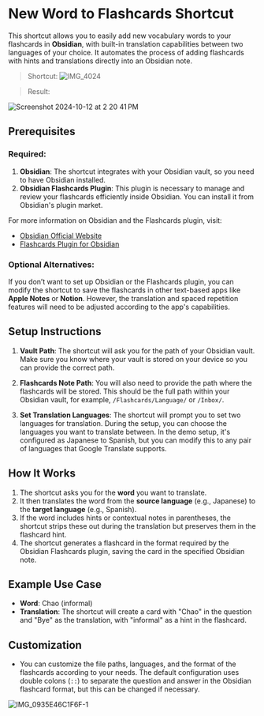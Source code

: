 # New Word to Flashcards Shortcut

This shortcut allows you to easily add new vocabulary words to your flashcards in **Obsidian**, with built-in translation capabilities between two languages of your choice. It automates the process of adding flashcards with hints and translations directly into an Obsidian note.

> Shortcut:
![IMG_4024](https://github.com/user-attachments/assets/becb1875-414d-4a20-aa75-366964153715)

> Result:

![Screenshot 2024-10-12 at 2 20 41 PM](https://github.com/user-attachments/assets/4b0f07a6-04b4-4be0-9ab5-b0f81c1dccfe)

## Prerequisites

### Required:
1. **Obsidian**: The shortcut integrates with your Obsidian vault, so you need to have Obsidian installed.
2. **Obsidian Flashcards Plugin**: This plugin is necessary to manage and review your flashcards efficiently inside Obsidian. You can install it from Obsidian's plugin market.

For more information on Obsidian and the Flashcards plugin, visit:
- [Obsidian Official Website](https://obsidian.md)
- [Flashcards Plugin for Obsidian](https://github.com/mgmeyers/obsidian-spaced-repetition)

### Optional Alternatives:
If you don’t want to set up Obsidian or the Flashcards plugin, you can modify the shortcut to save the flashcards in other text-based apps like **Apple Notes** or **Notion**. However, the translation and spaced repetition features will need to be adjusted according to the app's capabilities.

## Setup Instructions

1. **Vault Path**: The shortcut will ask you for the path of your Obsidian vault. Make sure you know where your vault is stored on your device so you can provide the correct path.
   
2. **Flashcards Note Path**: You will also need to provide the path where the flashcards will be stored. This should be the full path within your Obsidian vault, for example, `/Flashcards/Language/` or `/Inbox/`.

3. **Set Translation Languages**: The shortcut will prompt you to set two languages for translation. During the setup, you can choose the languages you want to translate between. In the demo setup, it's configured as Japanese to Spanish, but you can modify this to any pair of languages that Google Translate supports.

## How It Works

1. The shortcut asks you for the **word** you want to translate.
2. It then translates the word from the **source language** (e.g., Japanese) to the **target language** (e.g., Spanish).
3. If the word includes hints or contextual notes in parentheses, the shortcut strips these out during the translation but preserves them in the flashcard hint.
4. The shortcut generates a flashcard in the format required by the Obsidian Flashcards plugin, saving the card in the specified Obsidian note.

## Example Use Case

- **Word**: Chao (informal)
- **Translation**: The shortcut will create a card with "Chao" in the question and "Bye" as the translation, with "informal" as a hint in the flashcard.

## Customization

- You can customize the file paths, languages, and the format of the flashcards according to your needs. The default configuration uses double colons (`::`) to separate the question and answer in the Obsidian flashcard format, but this can be changed if necessary.

![IMG_0935E46C1F6F-1](https://github.com/user-attachments/assets/e2e9ba0a-8d2a-4f6d-aa6e-89661d871014)


